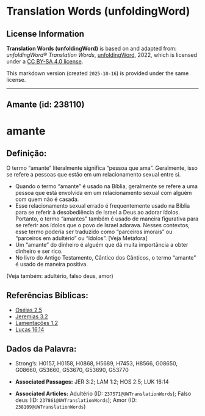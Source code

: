 # Translation Words (unfoldingWord)

## License Information

**Translation Words (unfoldingWord)** is based on and adapted from: _unfoldingWord® Translation Words_, [unfoldingWord](https://unfoldingword.org/utw), 2022, which is licensed under a [CC BY-SA 4.0 license](https://creativecommons.org/licenses/by-sa/4.0/legalcode.en).

This markdown version (created `2025-10-16`) is provided under the same license.



--------------------------------

## Amante (id: 238110)

amante
======

Definição:
----------

O termo “amante” literalmente significa “pessoa que ama”. Geralmente, isso se refere a pessoas que estão em um relacionamento sexual entre si.

* Quando o termo “amante” é usado na Bíblia, geralmente se refere a uma pessoa que está envolvida em um relacionamento sexual com alguém com quem não é casada.
* Esse relacionamento sexual errado é frequentemente usado na Bíblia para se referir à desobediência de Israel a Deus ao adorar ídolos. Portanto, o termo “amantes” também é usado de maneira figurativa para se referir aos ídolos que o povo de Israel adorava. Nesses contextos, esse termo poderia ser traduzido como “parceiros imorais” ou “parceiros em adultério” ou “ídolos”. \[Veja Metáfora]
* Um “amante” do dinheiro é alguém que dá muita importância a obter dinheiro e ser rico.
* No livro do Antigo Testamento, Cântico dos Cânticos, o termo “amante” é usado de maneira positiva.

(Veja também: adultério, falso deus, amor)

Referências Bíblicas:
---------------------

* [Oséias 2\.5](https://ref.ly/Hos2:5)
* [Jeremias 3\.2](https://ref.ly/Jer3:2)
* [Lamentações 1\.2](https://ref.ly/Lam1:2)
* [Lucas 16\.14](https://ref.ly/Luke16:14)

Dados da Palavra:
-----------------

* Strong’s: H0157, H0158, H0868, H5689, H7453, H8566, G08650, G08660, G53660, G53670, G53690, G53770

* **Associated Passages:** JER 3:2; LAM 1:2; HOS 2:5; LUK 16:14
* **Associated Articles:** Adultério (ID: `237571@UWTranslationWords`); Falso deus (ID: `237861@UWTranslationWords`); Amor (ID: `238109@UWTranslationWords`)


